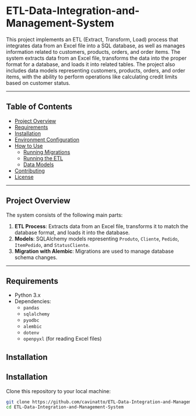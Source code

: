 # ETL-Data-Integration-and-Management-System

This project implements an ETL (Extract, Transform, Load) process that integrates data from an Excel file into a SQL database, as well as manages information related to customers, products, orders, and order items. The system extracts data from an Excel file, transforms the data into the proper format for a database, and loads it into related tables. The project also includes data models representing customers, products, orders, and order items, with the ability to perform operations like calculating credit limits based on customer status.

---

## **Table of Contents**

- [Project Overview](#project-overview)
- [Requirements](#requirements)
- [Installation](#installation)
- [Environment Configuration](#environment-configuration)
- [How to Use](#how-to-use)
  - [Running Migrations](#running-migrations)
  - [Running the ETL](#running-the-etl)
  - [Data Models](#data-models)
- [Contributing](#contributing)
- [License](#license)

---

## **Project Overview**

The system consists of the following main parts:

1. **ETL Process**: Extracts data from an Excel file, transforms it to match the database format, and loads it into the database.
2. **Models**: SQLAlchemy models representing `Produto`, `Cliente`, `Pedido`, `ItemPedido`, and `StatusCliente`.
3. **Migration with Alembic**: Migrations are used to manage database schema changes.

---

## **Requirements**

- Python 3.x
- Dependencies:
  - `pandas`
  - `sqlalchemy`
  - `pyodbc`
  - `alembic`
  - `dotenv`
  - `openpyxl` (for reading Excel files)

## Installation

## Installation

Clone this repository to your local machine:

```bash
git clone https://github.com/cavinatto/ETL-Data-Integration-and-Management-System
cd ETL-Data-Integration-and-Management-System
```


